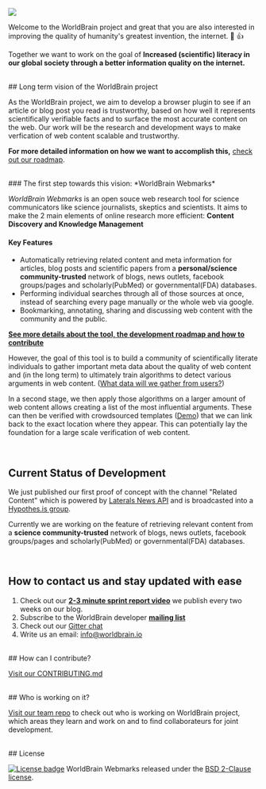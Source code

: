 
![](http://www.worldbrain.io/wp-content/uploads/2016/03/Logo_Background_small.png)
<br>

Welcome to the WorldBrain project and great that you are also interested in improving the quality of humanity's greatest invention, the internet. :tada: :+1:

Together we want to work on the goal of **Increased (scientific) literacy in our global society through a better information quality on the internet.**

<br>
## Long term vision of the WorldBrain project

As the WorldBrain project, we aim to develop a browser plugin to see if an article or blog post you read is trustworthy, based on how well it represents scientifically verifiable facts and to surface the most accurate content on the web. 
Our work will be the research and development ways to make verfication of web content scalable and trustworthy.

**For more detailed information on how we want to accomplish this,** [check out our roadmap](https://github.com/WorldBrain/VISION-ROADMAP-FEATURES/blob/master/README.md).

<br>
### The first step towards this vision: *WorldBrain Webmarks*

*WorldBrain Webmarks* is an open souce web research tool for science communicators like science journalists, skeptics and scientists. It aims to make the 2 main elements of online research more efficient: **Content Discovery and Knowledge Management**

#### Key Features
 - Automatically retrieving related content and meta information for articles, blog posts and scientific papers from a **personal/science community-trusted** network of blogs, news outlets, facebook groups/pages and scholarly(PubMed) or governmental(FDA) databases.
 - Performing individual searches through all of those sources at once, instead of searching every page manually or the whole web via google. 
 - Bookmarking, annotating, sharing and discussing web content with the community and the public. 
 
**[See more details about the tool, the development roadmap and how to contribute](https://github.com/WorldBrain/Webmarks/edit/master/README.md)**

However, the goal of this tool is to build a community of scientifically literate individuals to gather important meta data about the quality of web content and (in the long term) to ultimately train algorithms to detect various arguments in web content. ([What data will we gather from users?](http://www.worldbrain.io/open_and_social/))

In a second stage, we then apply those algorithms on a larger amount of web content allows creating a list of the most influential arguments. These can then be verified with crowdsourced templates ([Demo](http://arguments.worldbrain.io/?p=326)) that we can link back to the exact location where they appear. This can potentially lay the foundation for a large scale verification of web content. 

<br>

## Current Status of Development

We just published our first proof of concept with the channel "Related Content" which is powered by [Laterals News API](https://lateral.io/publishing) and is broadcasted into a [Hypothes.is group](https://hypothes.is/groups/KG9bL1Bm/related-articles).

Currently we are working on the feature of retrieving relevant content from a **science community-trusted** network of blogs, news outlets, facebook groups/pages and scholarly(PubMed) or governmental(FDA) databases.

<br>

## How to contact us and stay updated with ease
 1. Check out our **[2-3 minute sprint report video](www.worldbrain.io/2016/blog/)** we publish every two weeks on our blog.
 2. Subscribe to the WorldBrain developer **[mailing list](https://groups.google.com/forum/#!forum/worldbrain-dev-mailing-list)**
 3. Check out our [Gitter chat](https://gitter.im/WorldBrain/Webmarks)
 4. Write us an email: [info@worldbrain.io](mailto:info@worldbrain.io)


<br>
## How can I contribute?

[Visit our CONTRIBUTING.md](https://github.com/WorldBrain/START-HERE/blob/master/CONTRIBUTING.md)

<br>
## Who is working on it?

[Visit our team repo](https://github.com/WorldBrain/TEAM) to check out who is working on WorldBrain project, which areas they learn and work on and to find collaborateurs for joint development.


<br>
## License

[![License badge](https://img.shields.io/badge/license-BSD-blue.svg)](https://github.com/WorldBrain/START-HERE/blob/master/LICENSE) WorldBrain Webmarks  released under the [BSD 2-Clause license](https://github.com/WorldBrain/START-HERE/blob/master/LICENSE).


